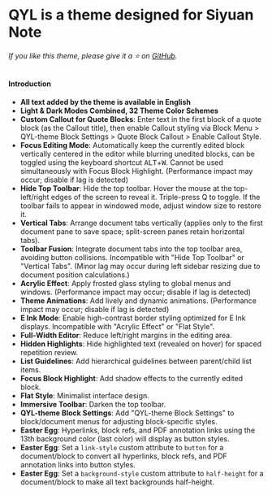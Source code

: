 # QYL is a theme designed for Siyuan Note
###### If you like this theme, please give it a ⭐ on [GitHub](https://github.com/QYLexpired/QYL-theme).

#### Introduction
* **All text added by the theme is available in English**
* **Light & Dark Modes Combined, 32 Theme Color Schemes**
* **Custom Callout for Quote Blocks**: Enter text in the first block of a quote block (as the Callout title), then enable Callout styling via Block Menu > QYL-theme Block Settings > Quote Block Callout > Enable Callout Style.
* **Focus Editing Mode**: Automatically keep the currently edited block vertically centered in the editor while blurring unedited blocks, can be toggled using the keyboard shortcut <kbd>ALT</kbd>​+<kbd>W</kbd>. Cannot be used simultaneously with Focus Block Highlight. (Performance impact may occur; disable if lag is detected)
* **Hide Top Toolbar**: Hide the top toolbar. Hover the mouse at the top-left/right edges of the screen to reveal it. Triple-press Q to toggle. If the toolbar fails to appear in windowed mode, adjust window size to restore it.
* **Vertical Tabs**: Arrange document tabs vertically (applies only to the first document pane to save space; split-screen panes retain horizontal tabs).
* **Toolbar Fusion**: Integrate document tabs into the top toolbar area, avoiding button collisions. Incompatible with "Hide Top Toolbar" or "Vertical Tabs". (Minor lag may occur during left sidebar resizing due to document position calculations.)
* **Acrylic Effect**: Apply frosted glass styling to global menus and windows. (Performance impact may occur; disable if lag is detected)
* **Theme Animations**: Add lively and dynamic animations. (Performance impact may occur; disable if lag is detected)
* **E Ink Mode**: Enable high-contrast border styling optimized for E Ink displays. Incompatible with "Acrylic Effect" or "Flat Style".
* **Full-Width Editor**: Reduce left/right margins in the editing area.
* **Hidden Highlights**: Hide highlighted text (revealed on hover) for spaced repetition review.
* **List Guidelines**: Add hierarchical guidelines between parent/child list items.
* **Focus Block Highlight**: Add shadow effects to the currently edited block.
* **Flat Style**: Minimalist interface design.
* **Immersive Toolbar**: Darken the top toolbar.
* **QYL-theme Block Settings**: Add "QYL-theme Block Settings" to block/document menus for adjusting block-specific styles.
* **Easter Egg**: Hyperlinks, block refs, and PDF annotation links using the 13th background color (last color) will display as button styles.
* **Easter Egg**: Set a `link-style` custom attribute to `button` for a document/block to convert all hyperlinks, block refs, and PDF annotation links into button styles.
* **Easter Egg**: Set a `background-style` custom attribute to `half-height` for a document/block to make all text backgrounds half-height.